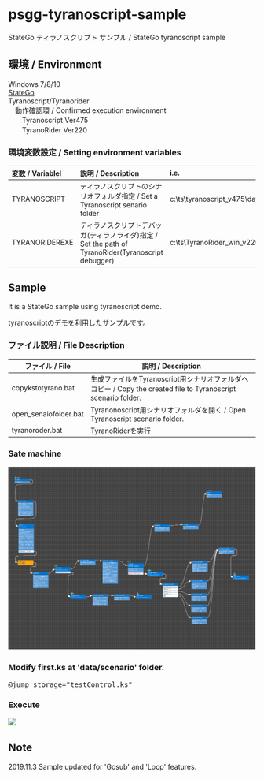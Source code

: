 # psgg-tyranoscript-sample

StateGo ティラノスクリプト サンプル / StateGo tyranoscript sample

## 環境 / Environment

Windows 7/8/10    
[StateGo](https://statego.programanic.com/index-e.html)   
Tyranoscript/Tyranorider   
　動作確認環 / Confirmed execution environment   
　　Tyranoscript Ver475  
　　TyranoRider  Ver220  


### 環境変数設定 / Setting environment variables

| 変数 / Variablel | 説明 / Description | i.e. |
|:---|:---|:---|
| TYRANOSCRIPT | ティラノスクリプトのシナリオフォルダ指定 / Set a Tyranoscript senario folder | c:\ts\tyranoscript_v475\data\scenario |
| TYRANORIDEREXE | ティラノスクリプトデバッガ(ティラノライダ)指定 / Set the path of TyranoRider(Tyranoscript debugger) |  c:\ts\TyranoRider_win_v220\tyranorider.exe | 

## Sample

It is a StateGo sample  using tyranoscript demo.

tyranoscriptのデモを利用したサンプルです。

### ファイル説明  / File Description

|ファイル / File | 説明 / Description |
|---|---|
| copykstotyrano.bat | 生成ファイルをTyranoscript用シナリオフォルダへコピー / Copy the created file to Tyranoscript scenario folder. |
| open_senaiofolder.bat | Tyranonoscript用シナリオフォルダを開く /  Open Tyranoscript scenario folder. |
| tyranoroder.bat | TyranoRiderを実行  |



### Sate machine

![](https://raw.githubusercontent.com/NNNIC/psgg-tyranoscript-sample/master/wiki/gosub.png)

### Modify first.ks at 'data/scenario' folder.

<pre>
@jump storage="testControl.ks" 
</pre>

### Execute

![](https://github.com/NNNIC/psgg-tyranoscript-sample/blob/master/wiki/gosub.gif)

## Note

2019.11.3 Sample updated for 'Gosub' and 'Loop' features.


